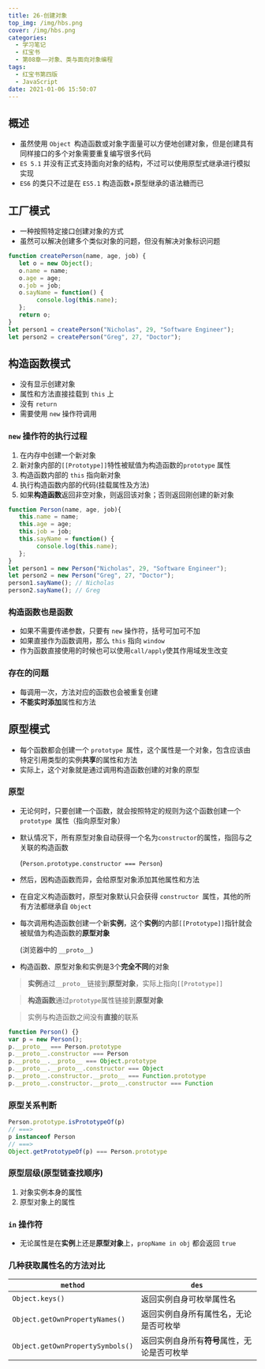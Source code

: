 ```yaml
---
title: 26-创建对象
top_img: /img/hbs.png
cover: /img/hbs.png
categories:
  - 学习笔记
  - 红宝书
  - 第08章——对象、类与面向对象编程
tags:
  - 红宝书第四版
  - JavaScript
date: 2021-01-06 15:50:07
---
```


## 概述

- 虽然使用 `Object `构造函数或对象字面量可以方便地创建对象，但是创建具有同样接口的多个对象需要重复编写很多代码
- `ES 5.1` 并没有正式支持面向对象的结构，不过可以使用原型式继承进行模拟实现
- `ES6` 的类只不过是在 `ES5.1` 构造函数+原型继承的语法糖而已

## 工厂模式

- 一种按照特定接口创建对象的方式
- 虽然可以解决创建多个类似对象的问题，但没有解决对象标识问题

```js
function createPerson(name, age, job) {
   let o = new Object();
   o.name = name;
   o.age = age;
   o.job = job;
   o.sayName = function() {
   		console.log(this.name);
   };
   return o;
}
let person1 = createPerson("Nicholas", 29, "Software Engineer");
let person2 = createPerson("Greg", 27, "Doctor"); 
```

## 构造函数模式

- 没有显示创建对象
- 属性和方法直接挂载到 `this` 上
- 没有 `return`
- 需要使用 `new` 操作符调用

### `new` 操作符的执行过程

1. 在内存中创建一个新对象
2. 新对象内部的`[[Prototype]]`特性被赋值为构造函数的`prototype` 属性
3. 构造函数内部的 `this` 指向新对象
4. 执行构造函数内部的代码(挂载属性及方法)
5. 如果**构造函数**返回非空对象，则返回该对象；否则返回刚创建的新对象

```js
function Person(name, age, job){
   this.name = name;
   this.age = age;
   this.job = job;
   this.sayName = function() {
   		console.log(this.name);
   };
}
let person1 = new Person("Nicholas", 29, "Software Engineer");
let person2 = new Person("Greg", 27, "Doctor");
person1.sayName(); // Nicholas
person2.sayName(); // Greg 
```

### 构造函数也是函数

- 如果不需要传递参数，只要有 `new` 操作符，括号可加可不加
- 如果直接作为函数调用，那么 `this` 指向 `window`
- 作为函数直接使用的时候也可以使用`call/apply`使其作用域发生改变

### 存在的问题

- 每调用一次，方法对应的函数也会被重复创建
- **不能实时添加**属性和方法

## 原型模式

- 每个函数都会创建一个 `prototype `属性，这个属性是一个对象，包含应该由特定引用类型的实例**共享**的属性和方法
- 实际上，这个对象就是通过调用构造函数创建的对象的原型

### 原型

- 无论何时，只要创建一个函数，就会按照特定的规则为这个函数创建一个 `prototype `属性（指向原型对象）

- 默认情况下，所有原型对象自动获得一个名为`constructor`的属性，指回与之关联的构造函数

  (`Person.prototype.constructor === Person`)

- 然后，因构造函数而异，会给原型对象添加其他属性和方法

- 在自定义构造函数时，原型对象默认只会获得 `constructor `属性，其他的所有方法都继承自 `Object`

- 每次调用构造函数创建一个新**实例**，这个**实例**的内部`[[Prototype]]`指针就会被赋值为构造函数的**原型对象**

  (浏览器中的 `__proto__`)

- 构造函数、原型对象和实例是3个**完全不同**的对象

> **实例**通过`__proto__`链接到**原型对象**，实际上指向`[[Prototype]]`

> **构造函数**通过`prototype`属性链接到**原型对象**

> 实例与构造函数之间没有**直接**的联系

```js
function Person() {}
var p = new Person();
p.__proto__ === Person.prototype
p.__proto__.constructor === Person
p.__proto__.__proto__ === Object.prototype
p.__proto__.__proto__.constructor === Object
p.__proto__.constructor.__proto__ === Function.prototype
p.__proto__.constructor.__proto__.constructor === Function
```

### 原型关系判断

```js
Person.prototype.isPrototypeOf(p)
// ===>
p instanceof Person
// ===>
Object.getPrototypeOf(p) === Person.prototype
```

### 原型层级(原型链查找顺序)

1. 对象实例本身的属性
2. 原型对象上的属性

### `in` 操作符

- 无论属性是在**实例**上还是**原型对象**上，`propName in obj` 都会返回 `true`

### 几种获取属性名的方法对比

| `method`                         | `des`                                        |
| -------------------------------- | -------------------------------------------- |
| `Object.keys()`                  | 返回实例自身可枚举属性名                     |
| `Object.getOwnPropertyNames()`   | 返回实例自身所有属性名，无论是否可枚举       |
| `Object.getOwnPropertySymbols()` | 返回实例自身所有**符号**属性，无论是否可枚举 |